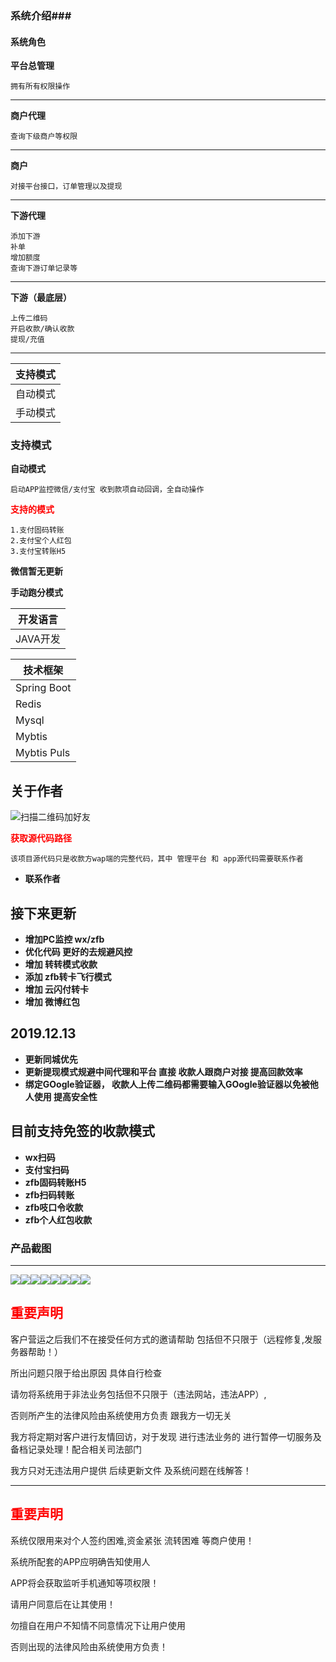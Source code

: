 ### 系统介绍###

#### **系统角色** ####

**平台总管理**

	拥有所有权限操作	

---

**商户代理**
	
	查询下级商户等权限
	
---

**商户**

	对接平台接口，订单管理以及提现	
	
---


**下游代理**

	添加下游
	补单
	增加额度
	查询下游订单记录等

---

**下游（最底层）**

	上传二维码
	开启收款/确认收款
	提现/充值

----


支持模式|
--|
自动模式|
手动模式|


### 支持模式 ###

**自动模式**
	
	启动APP监控微信/支付宝 收到款项自动回调，全自动操作
	
<font color=red>**支持的模式**</font>

	1.支付固码转账
	2.支付宝个人红包
	3.支付宝转账H5
**微信暂无更新**


**手动跑分模式**





开发语言|
--|
JAVA开发|


技术框架|
--|
Spring Boot|
Redis|
Mysql|
Mybtis|
Mybtis Puls|

## 关于作者 ##

![扫描二维码加好友](https://zerobolg.oss-cn-beijing.aliyuncs.com/oneblog/20191212041305742.png)


<font color=red>**获取源代码路径**</font>
	
	该项目源代码只是收款方wap端的完整代码，其中 管理平台 和 app源代码需要联系作者

-	**联系作者**

## 接下来更新 ##

-	**增加PC监控 wx/zfb**
-	**优化代码  更好的去规避风控**
-	**增加 转转模式收款**
-	**添加 zfb转卡飞行模式**
-	**增加 云闪付转卡**
-	**增加 微博红包**



## 2019.12.13 ##

- **更新同城优先**
- **更新提现模式规避中间代理和平台  直接 收款人跟商户对接 提高回款效率**
- **绑定GOogle验证器， 收款人上传二维码都需要输入GOogle验证器以免被他人使用 提高安全性**


## 目前支持免签的收款模式 ##

- **wx扫码**
- **支付宝扫码**
- **zfb固码转账H5**
- **zfb扫码转账**
- **zfb吱口令收款**
- **zfb个人红包收款**





### 产品截图 ###

---

![](https://zerobolg.oss-cn-beijing.aliyuncs.com/oneblog/20191212042323431.png)![](https://zerobolg.oss-cn-beijing.aliyuncs.com/oneblog/20191212042323761.png)![](https://zerobolg.oss-cn-beijing.aliyuncs.com/oneblog/20191212042322304.png)![](https://zerobolg.oss-cn-beijing.aliyuncs.com/oneblog/20191212042322739.png)![](https://zerobolg.oss-cn-beijing.aliyuncs.com/oneblog/20191212042323104.png)![](https://zerobolg.oss-cn-beijing.aliyuncs.com/oneblog/20191212042321345.png)![](https://zerobolg.oss-cn-beijing.aliyuncs.com/oneblog/20191212042321811.png)![](https://zerobolg.oss-cn-beijing.aliyuncs.com/oneblog/20191212042257090.png)



<font color=red>**重要声明**</font>
---

客户营运之后我们不在接受任何方式的邀请帮助 包括但不只限于（远程修复,发服务器帮助！）

所出问题只限于给出原因 具体自行检查

请勿将系统用于非法业务包括但不只限于（违法网站，违法APP）,

否则所产生的法律风险由系统使用方负责 跟我方一切无关

我方将定期对客户进行友情回访，对于发现 进行违法业务的 进行暂停一切服务及备档记录处理！配合相关司法部门

我方只对无违法用户提供 后续更新文件 及系统问题在线解答！ 

---


<font color=red>**重要声明**</font>
---

系统仅限用来对个人签约困难,资金紧张 流转困难 等商户使用！

系统所配套的APP应明确告知使用人 

APP将会获取监听手机通知等项权限！

请用户同意后在让其使用！

勿擅自在用户不知情不同意情况下让用户使用

否则出现的法律风险由系统使用方负责！



